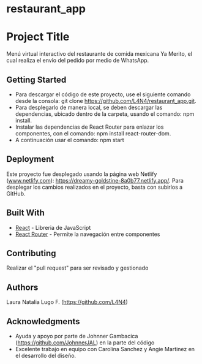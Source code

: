 # restaurant_app

# Project Title

Menú virtual interactivo del restaurante de comida mexicana Ya Merito, el cual realiza el envío del pedido por medio de WhatsApp.

## Getting Started

- Para descargar el código de este proyecto, use el siguiente comando desde la consola: git clone https://github.com/L4N4/restaurant_app.git.
- Para desplegarlo de manera local, se deben descargar las dependencias, ubicado dentro de la carpeta, usando el comando: npm install.
- Instalar las dependencias de React Router para enlazar los componentes, con el comando: npm install react-router-dom.
- A continuación usar el comando: npm start


## Deployment

Este proyecto fue desplegado usando la página web Netlify (www.netlify.com): https://dreamy-goldstine-8a0b77.netlify.app/.
Para desplegar los cambios realizados en el proyecto, basta con subirlos a GitHub.

## Built With

* [React](https://reactjs.org/) - Libreria de JavaScript
* [React Router](https://reactrouter.com/) - Permite la navegación entre componentes

## Contributing

Realizar el "pull request" para ser revisado y gestionado

## Authors

Laura Natalia Lugo F. (https://github.com/L4N4)

## Acknowledgments

* Ayuda y apoyo por parte de Johnner Gambacica (https://github.com/JohnnerJAL) en la parte del código
* Excelente trabajo en equipo con Carolina Sanchez y Angie Martinez en el desarrollo del diseño.

